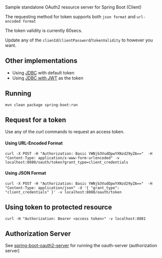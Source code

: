 Sample standalone OAuth2 resource server for Spring Boot (Client)

The requesting method for token supports both ```json format``` and ```url-encoded format```


The token validity is currently 60secs.


Update any of the ```clienId```/```clientPassword```/```tokenValidity``` to however you want.

## Other implementations
* Using [JDBC](https://github.com/aldwindelgado/spring-boot-oauth2-client/tree/jdbc) with default token
* Using [JDBC with JWT](https://github.com/aldwindelgado/spring-boot-oauth2-client/tree/jwt) as the token

## Running
```shell
mvn clean package spring-boot:run
```

## Request for a token 
Use any of the curl commands to request an access token.

#### Using URL-Encoded Format
```
curl -X POST -H "Authorization: Basic YWNjb3VudDpwYXNzd29yZA=="  -H "Content-Type: application/x-www-form-urlencoded" -v localhost:8080/oauth/token?grant_type=client_credentials
```
#### Using JSON Format
```
curl -X POST -H "Authorization: Basic YWNjb3VudDpwYXNzd29yZA=="  -H "Content-Type: application/json" -d '{ "grant_type": "client_credentials" }' -v localhost:8080/oauth/token
```
## Using token to protected resource
```
curl -H "Authorization: Bearer <access token>" -v localhost:8081
```
## Authorization Server
See [spring-boot-oauth2-server](https://github.com/aldwindelgado/spring-boot-oauth2-server) for running the oauth-server (authorization server)
